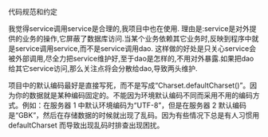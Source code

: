 代码规范和约定



我觉得service调用service是合理的,我项目中也在使用. 
理由是:service是对外提供的业务的操作,它屏蔽了数据库访问.当某个业务依赖其它业务时,反映到程序中就是service调用service,而不是service调用dao. 
这样做的好处是只关心service会被外部调用,尽全力把service维护好,至于dao是怎样的,不用对外暴露.如果把dao给其它service访问,那么关注点将会分散给dao,导致两头维护.

项目中的默认编码最好是直接写死，而不是写成“Charset.defaultCharset()”。因为你的数据就是某种编码固定的。不能因为环境默认编码不同而采用不用的编码方式。例如：在服务器 1 中默认环境编码为“UTF-8”，但是在服务器 2 默认编码是“GBK”，然后在存储数据的时候就出现了乱码。因为有些情况下总是有人习惯用 defaultCharset 而导致出现乱码时排查出现困扰。



